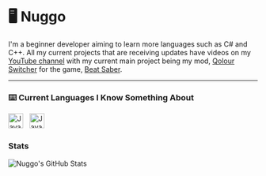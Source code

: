 # 🖥️ Nuggo
I'm a beginner developer aiming to learn more languages such as C# and C++. All my current projects that are receiving updates have videos on my [YouTube channel](https://www.youtube.com/channel/UCf4V-LYQTD1KFwYW8MNcp6g) with my current main project being my mod, [Qolour Switcher](https://github.com/NuggoDEV/Qolour-Switcher-Rewritten) for the game, [Beat Saber](https://beatsaber.com/).

---

### ⌨️ Current Languages I Know Something About
<img align="left" alt="Java" width="30px" style="padding-right:10px;" src="https://cdn.jsdelivr.net/gh/devicons/devicon/icons/cplusplus/cplusplus-line.svg"/>
<img align="left" alt="Java" width="30px" style="padding-right:10px;" src="https://cdn.jsdelivr.net/gh/devicons/devicon/icons/python/python-plain.svg"/>

<br />

#

### Stats

![Nuggo's GitHub Stats](https://github-readme-stats.vercel.app/api?username=nuggodev&show_icons=true&theme=dark)

#

